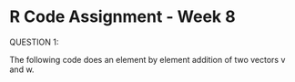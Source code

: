 R Code Assignment - Week 8
========================================================
QUESTION 1:

The following  code does an element by element addition of two vectors v and w.






